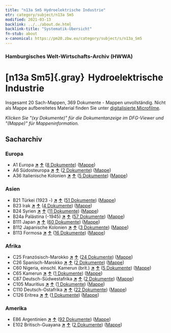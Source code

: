 ```yaml
---
title: "n13a Sm5 Hydroelektrische Industrie"
etr: category/subject/n13a Sm5
modified: 2021-03-13
backlink: ../../about.de.html
backlink-title: "Systematik-Übersicht"
fn-stub: about
x-canonical: https://pm20.zbw.eu/category/subject/s/n13a_Sm5
---
```


### Hamburgisches Welt-Wirtschafts-Archiv (HWWA)
# [n13a Sm5]{.gray}&#8201; Hydroelektrische Industrie&#160; 




Insgesamt 20 Sach-Mappen, 369 Dokumente - Mappen unvollständig.
Nicht als Mappe aufbereitetes Material finden Sie unter [digitalisierte Microfilme](/film/h1_sh.de.html).

_Klicken Sie "(xy Dokumente)" für die Dokumentanzeige im DFG-Viewer und "(Mappe)" für Mappeninformation._

## Sacharchiv




### Europa

- A1 Europa [**&nearr;**](../../../geo/i/140892/about.de.html "Europa (alle Mappen)") [**&uarr;**](../../../geo/about.de.html#A1 "Ländersystematik") (<a href="https://pm20.zbw.eu/dfgview/sh/140892,145121" title="über: Europa : Hydroelektrische Industrie" target="_blank">8 Dokumente</a>) ([Mappe](../../../../folder/sh/1408xx/140892/1451xx/145121/about.de.html))
- A6 Südosteuropa [**&nearr;**](../../../geo/i/140900/about.de.html "Südosteuropa (alle Mappen)") [**&uarr;**](../../../geo/about.de.html#A6 "Ländersystematik") (<a href="https://pm20.zbw.eu/dfgview/sh/140900,145121" title="über: Südosteuropa : Hydroelektrische Industrie" target="_blank">2 Dokumente</a>) ([Mappe](../../../../folder/sh/1409xx/140900/1451xx/145121/about.de.html))
- A36 Italienische Kolonien [**&nearr;**](../../../geo/i/141012/about.de.html "Italienische Kolonien (alle Mappen)") [**&uarr;**](../../../geo/about.de.html#A36 "Ländersystematik") (<a href="https://pm20.zbw.eu/dfgview/sh/141012,145121" title="über: Italienische Kolonien : Hydroelektrische Industrie" target="_blank">5 Dokumente</a>) ([Mappe](../../../../folder/sh/1410xx/141012/1451xx/145121/about.de.html))

### Asien

- B21 Türkei (1923 -) [**&nearr;**](../../../geo/i/141111/about.de.html "Türkei (1923 -) (alle Mappen)") [**&uarr;**](../../../geo/about.de.html#B21 "Ländersystematik") (<a href="https://pm20.zbw.eu/dfgview/sh/141111,145121" title="über: Türkei (1923 -) : Hydroelektrische Industrie" target="_blank">51 Dokumente</a>) ([Mappe](../../../../folder/sh/1411xx/141111/1451xx/145121/about.de.html))
- B23 Irak [**&nearr;**](../../../geo/i/141113/about.de.html "Irak (alle Mappen)") [**&uarr;**](../../../geo/about.de.html#B23 "Ländersystematik") (<a href="https://pm20.zbw.eu/dfgview/sh/141113,145121" title="über: Irak : Hydroelektrische Industrie" target="_blank">4 Dokumente</a>) ([Mappe](../../../../folder/sh/1411xx/141113/1451xx/145121/about.de.html))
- B24 Syrien [**&nearr;**](../../../geo/i/141114/about.de.html "Syrien (alle Mappen)") [**&uarr;**](../../../geo/about.de.html#B24 "Ländersystematik") (<a href="https://pm20.zbw.eu/dfgview/sh/141114,145121" title="über: Syrien : Hydroelektrische Industrie" target="_blank">11 Dokumente</a>) ([Mappe](../../../../folder/sh/1411xx/141114/1451xx/145121/about.de.html))
- B24a Palästina (-1945) [**&nearr;**](../../../geo/i/141115/about.de.html "Palästina (-1945) (alle Mappen)") [**&uarr;**](../../../geo/about.de.html#B24a "Ländersystematik") (<a href="https://pm20.zbw.eu/dfgview/sh/141115,145121" title="über: Palästina (-1945) : Hydroelektrische Industrie" target="_blank">57 Dokumente</a>) ([Mappe](../../../../folder/sh/1411xx/141115/1451xx/145121/about.de.html))
- B111 Japan [**&nearr;**](../../../geo/i/141272/about.de.html "Japan (alle Mappen)") [**&uarr;**](../../../geo/about.de.html#B111 "Ländersystematik") (<a href="https://pm20.zbw.eu/dfgview/sh/141272,145121" title="über: Japan : Hydroelektrische Industrie" target="_blank">60 Dokumente</a>) ([Mappe](../../../../folder/sh/1412xx/141272/1451xx/145121/about.de.html))
- B112 Japanische Kolonien [**&nearr;**](../../../geo/i/141273/about.de.html "Japanische Kolonien (alle Mappen)") [**&uarr;**](../../../geo/about.de.html#B112 "Ländersystematik") (<a href="https://pm20.zbw.eu/dfgview/sh/141273,145121" title="über: Japanische Kolonien : Hydroelektrische Industrie" target="_blank">3 Dokumente</a>) ([Mappe](../../../../folder/sh/1412xx/141273/1451xx/145121/about.de.html))
- B113 Formosa [**&nearr;**](../../../geo/i/141274/about.de.html "Formosa (alle Mappen)") [**&uarr;**](../../../geo/about.de.html#B113 "Ländersystematik") (<a href="https://pm20.zbw.eu/dfgview/sh/141274,145121" title="über: Formosa : Hydroelektrische Industrie" target="_blank">16 Dokumente</a>) ([Mappe](../../../../folder/sh/1412xx/141274/1451xx/145121/about.de.html))

### Afrika

- C25 Französisch-Marokko [**&nearr;**](../../../geo/i/141358/about.de.html "Französisch-Marokko (alle Mappen)") [**&uarr;**](../../../geo/about.de.html#C25 "Ländersystematik") (<a href="https://pm20.zbw.eu/dfgview/sh/141358,145121" title="über: Französisch-Marokko : Hydroelektrische Industrie" target="_blank">24 Dokumente</a>) ([Mappe](../../../../folder/sh/1413xx/141358/1451xx/145121/about.de.html))
- C26 Spanisch-Marokko [**&nearr;**](../../../geo/i/141359/about.de.html "Spanisch-Marokko (alle Mappen)") [**&uarr;**](../../../geo/about.de.html#C26 "Ländersystematik") (<a href="https://pm20.zbw.eu/dfgview/sh/141359,145121" title="über: Spanisch-Marokko : Hydroelektrische Industrie" target="_blank">2 Dokumente</a>) ([Mappe](../../../../folder/sh/1413xx/141359/1451xx/145121/about.de.html))
- C60 Nigeria, einschl. Kamerun (brit.) [**&nearr;**](../../../geo/i/141409/about.de.html "Nigeria, einschl. Kamerun (brit.) (alle Mappen)") [**&uarr;**](../../../geo/about.de.html#C60 "Ländersystematik") (<a href="https://pm20.zbw.eu/dfgview/sh/141409,145121" title="über: Nigeria, einschl. Kamerun (brit.) : Hydroelektrische Industrie" target="_blank">5 Dokumente</a>) ([Mappe](../../../../folder/sh/1414xx/141409/1451xx/145121/about.de.html))
- C65 Kamerun [**&nearr;**](../../../geo/i/141410/about.de.html "Kamerun (alle Mappen)") [**&uarr;**](../../../geo/about.de.html#C65 "Ländersystematik") (<a href="https://pm20.zbw.eu/dfgview/sh/141410,145121" title="über: Kamerun : Hydroelektrische Industrie" target="_blank">1 Dokumente</a>) ([Mappe](../../../../folder/sh/1414xx/141410/1451xx/145121/about.de.html))
- C87 Deutsch-Südwestafrika [**&nearr;**](../../../geo/i/141450/about.de.html "Deutsch-Südwestafrika (alle Mappen)") [**&uarr;**](../../../geo/about.de.html#C87 "Ländersystematik") (<a href="https://pm20.zbw.eu/dfgview/sh/141450,145121" title="über: Deutsch-Südwestafrika : Hydroelektrische Industrie" target="_blank">2 Dokumente</a>) ([Mappe](../../../../folder/sh/1414xx/141450/1451xx/145121/about.de.html))
- C105 Mauritius [**&nearr;**](../../../geo/i/141469/about.de.html "Mauritius (alle Mappen)") [**&uarr;**](../../../geo/about.de.html#C105 "Ländersystematik") (<a href="https://pm20.zbw.eu/dfgview/sh/141469,145121" title="über: Mauritius : Hydroelektrische Industrie" target="_blank">1 Dokumente</a>) ([Mappe](../../../../folder/sh/1414xx/141469/1451xx/145121/about.de.html))
- C110 Deutsch-Ostafrika [**&nearr;**](../../../geo/i/141471/about.de.html "Deutsch-Ostafrika (alle Mappen)") [**&uarr;**](../../../geo/about.de.html#C110 "Ländersystematik") (<a href="https://pm20.zbw.eu/dfgview/sh/141471,145121" title="über: Deutsch-Ostafrika : Hydroelektrische Industrie" target="_blank">22 Dokumente</a>) ([Mappe](../../../../folder/sh/1414xx/141471/1451xx/145121/about.de.html))
- C126 Eritrea [**&nearr;**](../../../geo/i/141483/about.de.html "Eritrea (alle Mappen)") [**&uarr;**](../../../geo/about.de.html#C126 "Ländersystematik") (<a href="https://pm20.zbw.eu/dfgview/sh/141483,145121" title="über: Eritrea : Hydroelektrische Industrie" target="_blank">1 Dokumente</a>) ([Mappe](../../../../folder/sh/1414xx/141483/1451xx/145121/about.de.html))

### Amerika

- E86 Argentinien [**&nearr;**](../../../geo/i/141692/about.de.html "Argentinien (alle Mappen)") [**&uarr;**](../../../geo/about.de.html#E86 "Ländersystematik") (<a href="https://pm20.zbw.eu/dfgview/sh/141692,145121" title="über: Argentinien : Hydroelektrische Industrie" target="_blank">92 Dokumente</a>) ([Mappe](../../../../folder/sh/1416xx/141692/1451xx/145121/about.de.html))
- E102 Britisch-Guayana [**&nearr;**](../../../geo/i/141700/about.de.html "Britisch-Guayana (alle Mappen)") [**&uarr;**](../../../geo/about.de.html#E102 "Ländersystematik") (<a href="https://pm20.zbw.eu/dfgview/sh/141700,145121" title="über: Britisch-Guayana : Hydroelektrische Industrie" target="_blank">2 Dokumente</a>) ([Mappe](../../../../folder/sh/1417xx/141700/1451xx/145121/about.de.html))


